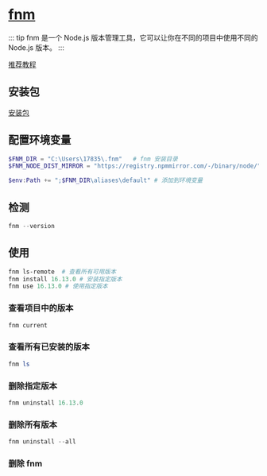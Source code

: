 # [fnm](https://github.com/Schniz/fnm?tab=readme-ov-file)

::: tip
fnm 是一个 Node.js 版本管理工具，它可以让你在不同的项目中使用不同的 Node.js 版本。
:::

[推荐教程](https://www.cnblogs.com/yqbaowo/p/18318286)

## 安装包

<a href="/fnm-windows.zip">安装包</a>

## 配置环境变量

```powershell
$FNM_DIR = "C:\Users\17835\.fnm"   # fnm 安装目录
$FNM_NODE_DIST_MIRROR = "https://registry.npmmirror.com/-/binary/node/"  # node 下载地址

$env:Path += ";$FNM_DIR\aliases\default" # 添加到环境变量
```

## 检测

```powershell
fnm --version
```


## 使用

```powershell
fnm ls-remote  # 查看所有可用版本
fnm install 16.13.0 # 安装指定版本
fnm use 16.13.0 # 使用指定版本
```
 
### 查看项目中的版本

```powershell
fnm current
```

### 查看所有已安装的版本

```powershell
fnm ls
```

### 删除指定版本

```powershell
fnm uninstall 16.13.0
```

### 删除所有版本

```powershell
fnm uninstall --all
```
### 删除 fnm


